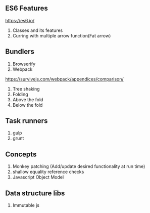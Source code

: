## ES6 Features
https://es6.io/
1. Classes and its features
2. Curring with multiple arrow function(Fat arrow)


## Bundlers
1. Browserify
2. Webpack

https://survivejs.com/webpack/appendices/comparison/

1. Tree shaking
2. Folding
3. Above the fold 
4. Below the fold

## Task runners
1. gulp
2. grunt


## Concepts
1. Monkey patching (Add/update desired functionality at run time)
2. shallow equality reference checks
3. Javascript Object Model

## Data structure libs
1. Immutable js

